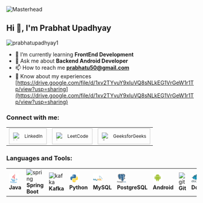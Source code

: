 ![Masterhead](https://mir-s3-cdn-cf.behance.net/project_modules/max_1200/79731568097599.5b50bca477735.jpg)

<h2 align="left">Hi 👋, I'm Prabhat Upadhyay</h2>

<p align="left"> <img src="https://komarev.com/ghpvc/?username=prabhatupadhyay1&label=Profile%20views&color=0e75b6&style=flat" alt="prabhatupadhyay1" /> </p>

- 🌱 I’m currently learning **FrontEnd Development**
- 💬 Ask me about **Backend Android Developer**
- 📫 How to reach me **prabhatu50@gmail.com**
- 📄 Know about my experiences [https://drive.google.com/file/d/1xv2TYvuY9xIuVQ8sNLkEG1VrGeW1r1Tp/view?usp=sharing](https://drive.google.com/file/d/1xv2TYvuY9xIuVQ8sNLkEG1VrGeW1r1Tp/view?usp=sharing)

<h3 align="left">Connect with me:</h3>
<table>
  <tr>
    <td>
      <div style="border: 1px solid #ccc; display: flex; align-items: center; padding: 10px;">
        <img src="https://raw.githubusercontent.com/rahuldkjain/github-profile-readme-generator/master/src/images/icons/Social/linked-in-alt.svg" alt="LinkedIn" width="20" height="20">
        <div style="display: flex; flex-direction: column; align-items: center; margin-left: 10px;">
          <span style="font-size: 12px;">LinkedIn</span>
        </div>
      </div>
    </td>
    <td>
      <div style="border: 1px solid #ccc; display: flex; align-items: center; padding: 10px;">
        <img src="https://raw.githubusercontent.com/rahuldkjain/github-profile-readme-generator/master/src/images/icons/Social/leet-code.svg" alt="LeetCode" width="20" height="20">
        <div style="display: flex; flex-direction: column; align-items: center; margin-left: 10px;">
          <span style="font-size: 12px;">LeetCode</span>
        </div>
      </div>
    </td>
    <td>
      <div style="border: 1px solid #ccc; display: flex; align-items: center; padding: 10px;">
        <img src="https://raw.githubusercontent.com/rahuldkjain/github-profile-readme-generator/master/src/images/icons/Social/geeks-for-geeks.svg" alt="GeeksforGeeks" width="20" height="20">
        <div style="display: flex; flex-direction: column; align-items: center; margin-left: 10px;">
          <span style="font-size: 12px;">GeeksforGeeks</span>
        </div>
      </div>
    </td>
  </tr>
</table>


<h3 align="left">Languages and Tools:</h3>
<table>
  <tr>
    <td>
      <img src="https://raw.githubusercontent.com/devicons/devicon/master/icons/java/java-original.svg" alt="java" width="25" height="25">
      <br><b>Java</b>
    </td>
    <td>
      <img src="https://www.vectorlogo.zone/logos/springio/springio-icon.svg" alt="spring" width="25" height="25">
      <br><b>Spring Boot</b>
    </td>
    <td>
      <img src="https://www.vectorlogo.zone/logos/apache_kafka/apache_kafka-icon.svg" alt="kafka" width="25" height="25">
      <br><b>Kafka</b>
    </td>
    <td>
      <img src="https://raw.githubusercontent.com/devicons/devicon/master/icons/python/python-original.svg" alt="python" width="25" height="25">
      <br><b>Python</b>
    </td>
    <td>
      <img src="https://raw.githubusercontent.com/devicons/devicon/master/icons/mysql/mysql-original-wordmark.svg" alt="mysql" width="25" height="25">
      <br><b>MySQL</b>
    </td>
    <td>
      <img src="https://raw.githubusercontent.com/devicons/devicon/master/icons/postgresql/postgresql-original-wordmark.svg" alt="postgresql" width="25" height="25">
      <br><b>PostgreSQL</b>
    </td>
    <td>
      <img src="https://raw.githubusercontent.com/devicons/devicon/master/icons/android/android-original-wordmark.svg" alt="android" width="25" height="25">
      <br><b>Android</b>
    </td>
    <td>
      <img src="https://www.vectorlogo.zone/logos/git-scm/git-scm-icon.svg" alt="git" width="25" height="25">
      <br><b>Git</b>
    </td>
    <td>
      <img src="https://raw.githubusercontent.com/devicons/devicon/master/icons/docker/docker-original-wordmark.svg" alt="docker" width="25" height="25">
      <br><b>Docker</b>
    </td>
    <td>
      <img src="https://www.vectorlogo.zone/logos/microsoft_azure/microsoft_azure-icon.svg" alt="azure" width="25" height="25">
      <br><b>Azure</b>
    </td>
  </tr>
</table>
